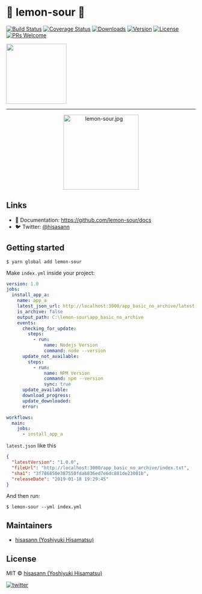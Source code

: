 # :lemon: lemon-sour :lemon:
  <a href="https://circleci.com/gh/lemon-sour/lemon-sour.js"><img src="https://badgen.net/circleci/github/lemon-sour/lemon-sour.js/master" alt="Build Status"></a>
  <a href="https://codecov.io/gh/lemon-sour/lemon-sour.js"><img src="https://badgen.net/codecov/c/github/lemon-sour/lemon-sour.js/master" alt="Coverage Status"></a>
  <a href="https://www.npmjs.com/package/lemon-sour"><img src="https://badgen.net/npm/dm/lemon-sour" alt="Downloads"></a>
  <a href="https://www.npmjs.com/package/lemon-sour"><img src="https://badgen.net/npm/v/lemon-sour" alt="Version"></a>
  <a href="https://www.npmjs.com/package/lemon-sour"><img src="https://badgen.net/npm/license/lemon-sour" alt="License"></a>
[![PRs Welcome](https://img.shields.io/badge/PRs-welcome-brightgreen.svg)](https://reactjs.org/docs/how-to-contribute.html#your-first-pull-request)

<a href="https://www.patreon.com/hisasann" rel="nofollow">
  <img src="https://c5.patreon.com/external/logo/become_a_patron_button@2x.png" width="160" style="max-width:100%;">
</a>

---

<p align="center">
  <img src="https://github.com/lemon-sour/lemon-sour.js/blob/master/internals/images/lemon-sour.jpg?raw=true" alt="lemon-sour.jpg" width="200">
</p>

## Links

- 📘 Documentation: https://github.com/lemon-sour/docs
- 🐦 Twitter: [@hisasann](https://twitter.com/hisasann)

## Getting started

```
$ yarn global add lemon-sour
```

Make `index.yml` inside your project:

```yaml
version: 1.0
jobs:
  install_app_a:
    name: app_a
    latest_json_url: http://localhost:3000/app_basic_no_archive/latest.json
    is_archive: false
    output_path: C:\lemon-sour\app_basic_no_archive
    events:
      checking_for_update:
        steps:
          - run:
              name: Nodejs Version
              command: node --version
      update_not_available:
        steps:
          - run:
              name: NPM Version
              command: npm --version
              sync: true
      update_available:
      download_progress:
      update_downloaded:
      error:

workflows:
  main:
    jobs:
      - install_app_a
```

`latest.json` like this

```json
{
  "latestVersion": "1.0.0",
  "fileUrl": "http://localhost:3000/app_basic_no_archive/index.txt",
  "sha1": "3f786850e387550fdab836ed7e6dc881de23001b",
  "releaseDate": "2019-01-18 19:29:45"
}
```

And then run:

```
$ lemon-sour --yml index.yml
```

## Maintainers

- [hisasann (Yoshiyuki Hisamatsu)](https://github.com/hisasann)

## License

MIT © [hisasann (Yoshiyuki Hisamatsu)](https://github.com/hisasann)

<a href="https://twitter.com/hisasann"><img src="https://badgen.net/twitter/follow/hisasann" alt="twitter"></a>
